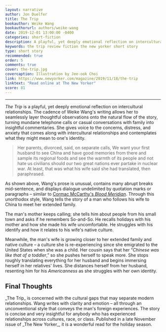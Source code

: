 ```yaml
---
layout: narrative
author: Jon Duelfer
title: The Trip
bookauthor: Weike Wang
bookauthorurl: authors/weike-wang
date: 2019-12-01 13:00:00 -0400
categories: short-fiction
description: A playful, yet deeply emotional reflection on intercultural relationships. A man follows his wife to China to meet her extended family and watches as she forms her identity and immerses herself in her native culture – all the while growing further and futher apart from one another.
keywords: the trip review fiction the new yorker short story
type: short story
recommended: true
order: 5
comments: true
cover: the-trip.jpg
covercaption: Illustration by Jee-ook Choi
link: https://www.newyorker.com/magazine/2019/11/18/the-trip
linktext: "Read online at The New Yorker"
score: 81
---
```

<hr/>

_The Trip_ is a playful, yet deeply emotional reflection on intercultural relationships. The cadence of Weike Wang's writing allows her to seamlessly layer thoughtful observations onto the natural flow of the story, turning mundane telephone calls or casual conversations with family into insightful commentaries. She gives voice to the concerns, distress, and anxiety that comes along with intercultural relationships and contemplates what they might mean to one's identity.

> Her parents, divorced, said, on separate calls, We want your first husband to see China and have good memories from there and sample its regional foods and see the warmth of its people and not hate us civilians should our two great nations ever partake in nuclear war. At least, that was what his wife said she had translated, then paraphrased.

As shown above, Wang's prose is unusual, contains many abrupt breaks mid-sentence, and displays dialogue undelimited by quotation marks or paragraphs – similar to [Cormac McCarthy's _Blood Meridian_](/texts/2019-10-31-blood-meridian/). Through this unorthodox style, Wang tells the story of a man who follows his wife to China to meet her extended family.

The man's mother keeps calling; she tells him about people from his small town and asks if he remembers So-and-So. He recalls holidays with his mother and how she made his wife uncomfortable. He struggles with his identify and how it relates to his wife's native culture.

Meanwhile, the man's wife is growing closer to her extended family and native culture – a culture she is re-experiencing since she emigrated to the United States when she was a child. Her cousin says that her “_Chinese was like that of a toddler_,” so she pushes herself to speak more. She stops roughly translating everything for her husband and begins immersing herself in her relatives' lives. She distances herself from her husband, resenting him for his _Americanness_ as she struggles with her own identity.

<h2><strong>Final Thoughts</strong></h2>
_The Trip_ is concerned with the cultural gaps that may separate modern relationships. Wang writes with clarity and emotion – all through an unconventional style that conveys the man's foreign experiences. The story is concise and very insightful for anybody who has experienced relationships across cultures, race, or class. Published in a late November issue of _The New Yorker_, it is a wonderful read for the holiday season.